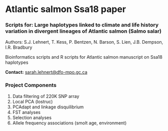 # Atlantic salmon Ssa18 paper
### Scripts for: Large haplotypes linked to climate and life history variation in divergent lineages of Atlantic salmon (Salmo salar)
Authors: S.J. Lehnert, T. Kess, P. Bentzen, N. Barson, S. Lien, J.B. Dempson, I.R. Bradbury

Bioinformatics scripts and R scripts for Atlantic salmon manuscript on Ssa18 haplotypes

__Contact:__   sarah.lehnert@dfo-mpo.gc.ca

### Project Components
1. Data filtering of 220K SNP array
2. Local PCA (lostruc)
3. PCAdapt and linkage disquilibrium
4. FST analyses
5. Selection analyses
6. Allele frequency associations (smolt age, environment)


